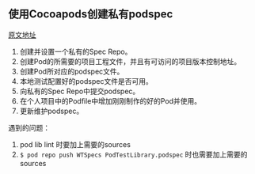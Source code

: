 ## 使用Cocoapods创建私有podspec

[原文地址](http://blog.wtlucky.com/blog/2015/02/26/create-private-podspec/)

1. 创建并设置一个私有的Spec Repo。
2. 创建Pod的所需要的项目工程文件，并且有可访问的项目版本控制地址。
3. 创建Pod所对应的podspec文件。
4. 本地测试配置好的podspec文件是否可用。
5. 向私有的Spec Repo中提交podspec。
6. 在个人项目中的Podfile中增加刚刚制作的好的Pod并使用。
7. 更新维护podspec。

遇到的问题：

1. pod lib lint 时要加上需要的sources
2. `$ pod repo push WTSpecs PodTestLibrary.podspec` 时也需要加上需要的sources  